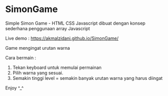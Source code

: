 # SimonGame
 Simple Simon Game - HTML CSS Javascript
 dibuat dengan konsep sederhana penggunaan array Javascript
 
 Live demo : https://akmalzidani.github.io/SimonGame/
 
 Game mengingat urutan warna

Cara bermain :
1. Tekan keyboard untuk memulai permainan
2. Pilih warna yang sesuai.
3. Semakin tinggi level = semakin banyak urutan warna yang harus diingat

Enjoy ^_^
